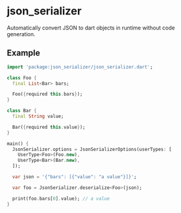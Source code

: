 # json_serializer

Automatically convert JSON to dart objects in runtime without code generation.

## Example

```dart
import 'package:json_serializer/json_serializer.dart';

class Foo {
  final List<Bar> bars;

  Foo({required this.bars});
}

class Bar {
  final String value;

  Bar({required this.value});
}

main() {
  JsonSerializer.options = JsonSerializerOptions(userTypes: [
    UserType<Foo>(Foo.new),
    UserType<Bar>(Bar.new),
  ]);

  var json = '{"bars": [{"value": "a value"}]}';

  var foo = JsonSerializer.deserialize<Foo>(json);

  print(foo.bars[0].value); // a value
}
```